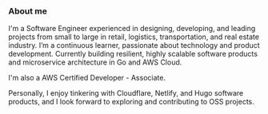 ###  About me

I'm a Software Engineer experienced in designing, developing, and leading projects from small to large in retail, logistics, transportation, and real estate industry. I’m a continuous learner, passionate about technology and product development. Currently building resilient, highly scalable software products and microservice architecture in Go and AWS Cloud.

I'm also a AWS Certified Developer - Associate.

Personally, I enjoy tinkering with Cloudflare, Netlify, and Hugo software products, and I look forward to exploring and contributing to OSS projects.
